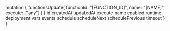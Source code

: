 mutation {
    functionsUpdate(
        functionId: "[FUNCTION_ID]",
        name: "[NAME]",
        execute: ["any"]
    ) {
        id
        createdAt
        updatedAt
        execute
        name
        enabled
        runtime
        deployment
        vars
        events
        schedule
        scheduleNext
        schedulePrevious
        timeout
    }
}